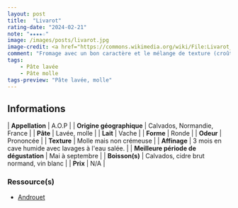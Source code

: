 ```yaml
---
layout: post
title:  "Livarot"
rating-date: "2024-02-21"
note: "★★★★☆"
image: /images/posts/livarot.jpg
image-credit: <a href="https://commons.wikimedia.org/wiki/File:Livarot_(fromage)_02.jpg">Coyau / Wikimedia Commons</a>
comment: "Fromage avec un bon caractère et le mélange de texture (croûte sableuse et pâte molle) très agréable. Bonne longueur en bouche, il a un goût puissant. Vous voyez les 5 bandelettes de lèche de roseau qui entourent ce Livarot, afin qu’il ne s’affaisse pas ? C’est une spécificité qui lui a valu le surnom de Colonel, en référence aux galons de ce grade."
tags:
    - Pâte lavée
    - Pâte molle
tags-preview: "Pâte lavée, molle"
---
```


## Informations

| **Appellation** | A.O.P |
| **Origine géographique** | Calvados, Normandie, France |
| **Pâte** | Lavée, molle |
| **Lait** | Vache |
| **Forme** | Ronde |
| **Odeur** | Prononcée |
| **Texture** | Molle mais non crémeuse  |
| **Affinage** | 3 mois en cave humide avec lavages à l'eau salée. |
| **Meilleure période de dégustation** | Mai à septembre |
| **Boisson(s)** | Calvados, cidre brut normand, vin blanc |
| **Prix** | N/A |

### Ressource(s)
* [Androuet](http://www.androuet.com/Livarot-116.html)